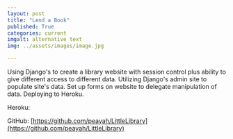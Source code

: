 ```yaml
---
layout: post
title: "Lend a Book"
published: True
categories: current
imgalt: alternative text
img: ../assets/images/image.jpg

---
```


Using Django's to create a library website with session control plus ability to give different access to different data. Utilizing Django's admin site to populate site's data. Set up forms on website to delegate manipulation of data. Deploying to Heroku.


Heroku:

GitHub: [https://github.com/peayah/LittleLibrary](https://github.com/peayah/LittleLibrary)

